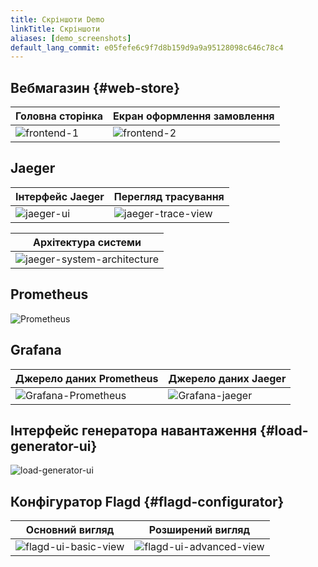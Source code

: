 ```yaml
---
title: Скріншоти Demo
linkTitle: Скріншоти
aliases: [demo_screenshots]
default_lang_commit: e05fefe6c9f7d8b159d9a9a95128098c646c78c4
---
```


## Вебмагазин {#web-store}

| Головна сторінка              | Екран оформлення замовлення   |
| ----------------------------- | ----------------------------- |
| ![frontend-1](frontend-1.png) | ![frontend-2](frontend-2.png) |

## Jaeger

| Інтерфейс Jaeger            | Перегляд трасування                         |
| --------------------------- | ------------------------------------------- |
| ![jaeger-ui](jaeger-ui.png) | ![jaeger-trace-view](jaeger-trace-view.png) |

| Архітектура системи                                           |
| ------------------------------------------------------------- |
| ![jaeger-system-architecture](jaeger-system-architecture.png) |

## Prometheus

![Prometheus](prometheus.png)

## Grafana

| Джерело даних Prometheus                      | Джерело даних Jaeger                  |
| --------------------------------------------- | ------------------------------------- |
| ![Grafana-Prometheus](grafana-prometheus.png) | ![Grafana-jaeger](grafana-jaeger.png) |

## Інтерфейс генератора навантаження {#load-generator-ui}

![load-generator-ui](load-generator-ui.png)

## Конфігуратор Flagd {#flagd-configurator}

| Основний вигляд                                      | Розширений вигляд                                          |
| ---------------------------------------------------- | ---------------------------------------------------------- |
| ![flagd-ui-basic-view](flagd-configurator-basic.png) | ![flagd-ui-advanced-view](flagd-configurator-advanced.png) |
